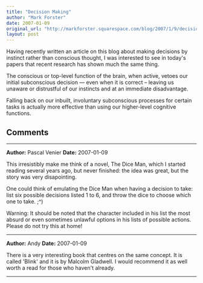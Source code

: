 ```yaml
---
title: "Decision Making"
author: "Mark Forster"
date: 2007-01-09
original_url: "http://markforster.squarespace.com/blog/2007/1/9/decision-making.html"
layout: post
---
```


Having recently written an article on this blog about making decisions by instinct rather than conscious thought, I was interested to see in today's papers that recent research has shown much the same thing.

The conscious or top-level function of the brain, when active, vetoes our initial subconscious decision — even when it is correct – leaving us unaware or distrustful of our instincts and at an immediate disadvantage.

Falling back on our inbuilt, involuntary subconscious processes for certain tasks is actually more effective than using our higher-level cognitive functions.


## Comments

---

**Author:** Pascal Venier
**Date:** 2007-01-09

This irresistibly make me think of a novel, The Dice Man, which I started reading several years ago, but never finished: the idea was great, but the story was very disapointing.  
  
One could think of emulating the Dice Man when having a decision to take: list six possible decisions listed 1 to 6, and throw the dice to choose which one to take. ;^)  
  
Warning: It should be noted that the character included in his list the most absurd or even sometimes unlawful options in his lists of possible actions. Please do not try this at home!

---

**Author:** Andy
**Date:** 2007-01-09

There is a very interesting book that centres on the same concept. It is called 'Blink' and it is by Malcolm Gladwell. I would recommend it as well worth a read for those who haven't already.

---
